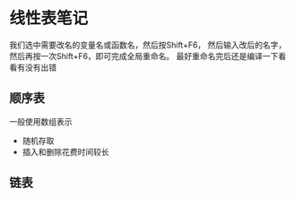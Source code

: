 # 线性表笔记

我们选中需要改名的变量名或函数名，然后按Shift+F6，
然后输入改后的名字，然后再按一次Shift+F6，即可完成全局重命名。
最好重命名完后还是编译一下看看有没有出错
## 顺序表

一般使用数组表示

- 随机存取
- 插入和删除花费时间较长

## 链表
